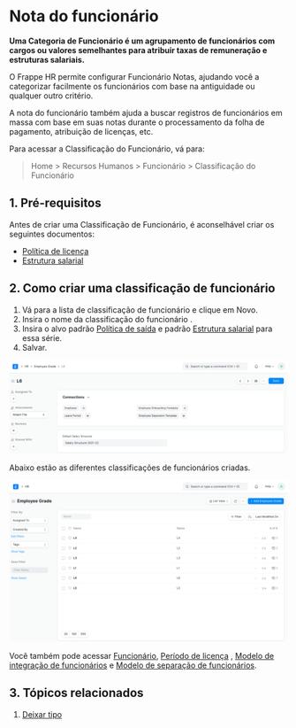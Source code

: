 # Nota do funcionário



**Uma Categoria de Funcionário é um agrupamento de funcionários com cargos ou valores semelhantes para atribuir taxas de remuneração e estruturas salariais.**

O Frappe HR permite configurar Funcionário Notas, ajudando você a categorizar facilmente os funcionários com base na antiguidade ou qualquer outro critério.

A nota do funcionário também ajuda a buscar registros de funcionários em massa com base em suas notas durante o processamento da folha de pagamento, atribuição de licenças, etc.

 Para acessar a Classificação do Funcionário, vá para:


> Home > Recursos Humanos > Funcionário > Classificação do Funcionário
> 
> 

## 1. Pré-requisitos

Antes de criar uma Classificação de Funcionário, é aconselhável criar os seguintes documentos:

* [Política de licença](/docs/pt/human-resources/leave-policy)
* [Estrutura salarial](/docs/pt/human-resources/salary-structure)

## 2. Como criar uma classificação de funcionário

1. Vá para a lista de classificação de funcionário e clique em Novo.
2. Insira o nome da classificação do funcionário .
3. Insira o alvo padrão [Política de saída](/docs/pt/human-resources/leave-policy) e padrão  [Estrutura salarial](/docs/pt/human-resources/salary-structure) para essa série.
4. Salvar.

![Employee Grade](/files/employee-grade.png)

Abaixo estão as diferentes classificações de funcionários criadas.

![Nova classificação de funcionário](/files/employee-grade1.png)

Você também pode acessar [Funcionário](/docs/pt/human-resources/employee), [Período de licença](/docs/pt/human-resources/leave-type) , [Modelo de integração de funcionários](/docs/pt/human-resources/employee-onboarding) e [Modelo de separação de funcionários](/docs/pt/human-resources/employee-separation).

## 3. Tópicos relacionados

1. [Deixar tipo](/docs/pt/human-resources/leave-type)


